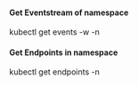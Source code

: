 
#### Get Eventstream of namespace
  kubectl get events -w -n <namespace>

#### Get Endpoints in namespace
  kubectl get endpoints -n <namespace>
